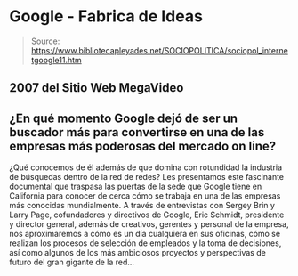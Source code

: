 # Google - Fabrica de Ideas

> Source: https://www.bibliotecapleyades.net/SOCIOPOLITICA/sociopol_internetgoogle11.htm

2007
del Sitio Web
MegaVideo
-
¿En qué momento Google dejó de ser un buscador
más para convertirse en una de las empresas más poderosas del mercado on
line?
-
¿Qué conocemos de él además de que domina con rotundidad la industria
de búsquedas dentro de la red de redes?
Les presentamos este fascinante documental que
traspasa las puertas de la sede que Google tiene en California para conocer
de cerca cómo se trabaja en una de las empresas más conocidas mundialmente.
A través de entrevistas con Sergey Brin y
Larry Page, cofundadores y directivos de Google, Eric Schmidt,
presidente y director general, además de creativos, gerentes y personal de
la empresa, nos aproximaremos a cómo es un día cualquiera en sus oficinas,
cómo se realizan los procesos de selección de empleados y la toma de
decisiones, así como algunos de los más ambiciosos proyectos y perspectivas
de futuro del gran gigante de la red...
